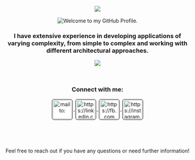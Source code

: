 <p align="center"><img src="https://git-profile-readme-banner.vercel.app/api/python?username=stefanprence20&txt=A%20Senior%20Full%20Stack%20Developer"></p>

<p align='center' style='margin: 16px 4px 8px;'>
    <img src="https://readme-typing-svg.herokuapp.com?font=Fira+Code&pause=1000&color=54A6FF&center=true&vCenter=true&multiline=true&width=710&height=70&lines=Welcome+to+my+GitHub+Profile" alt="Welcome to my GitHub Profile." />
</p>

<h3 align="center">I have extensive experience in developing applications of varying complexity, from simple to complex and working with different architectural approaches.</h4>
<p></p>
<p align="center">
    <a href="#">
        <img src="https://skillicons.dev/icons?i=php,laravel,symfony,nodejs,express,js,vue,nuxtjs,react,nextjs,jquery,alpinejs,tailwind,bootstrap,css,html,htmx,npm,pinia,less,figma,babel,ts,vuetify,webpack,yarn,gulp,mysql,postgres,mongodb,firebase,bash,bitbucket,git,github,gitlab,heroku,graphql,bots,sentry,ai,instagram,linkedin,phpstorm,vscode,nginx,postman,redis,linux,docker,kubernetes,aws,cloudflare,azure,gcp" />
    </a>
</p>

<br>
<h3 align='center'>Connect with me:</h3>
<p align='center' style='margin: 16px 4px 8px;'>
        <a href="mailto:stefan.prence@gmail.com" target="blank" rel="noreferrer">
            <img align="center" src="https://www.vectorlogo.zone/logos/gmail/gmail-icon.svg" alt="mailto:" height="50" width="50" style="background: #ffffff; border-radius: 5px; border: 1px solid #000000; margin: 0 2px; padding: 2px;" />
        </a>
        <a href="https://www.linkedin.com/in/stefan-prence-760a40134/" target="blank" rel="noreferrer">
            <img align="center" src="https://www.vectorlogo.zone/logos/linkedin/linkedin-icon.svg" alt="https://linkedin.com" height="50" width="50" style="background: #ffffff; border-radius: 5px; border: 1px solid #000000; margin: 0 2px; padding: 2px;" />
        </a>
        <a href="https://www.facebook.com/stefan.prence" target="blank" rel="noreferrer">
            <img align="center" src="https://www.vectorlogo.zone/logos/facebook/facebook-official.svg" alt="https://fb.com" height="50" width="50" style="background: #ffffff; border-radius: 5px; border: 1px solid #000000; margin: 0 2px; padding: 2px;" />
        </a>
        <a href="https://www.instagram.com/stefan_prence/" target="blank" rel="noreferrer">
            <img align="center" src="https://www.vectorlogo.zone/logos/instagram/instagram-icon.svg" alt="https://instagram.com" height="50" width="50" style="background: #ffffff; border-radius: 5px; border: 1px solid #000000; margin: 0 2px; padding: 2px;" />
        </a>
</p>

<p align="center"><img src="https://user-images.githubusercontent.com/74038190/212750672-2f3f2b50-c84f-4ed8-a60a-849ae69ff9df.gif" alt="" /></p>
<br><br>
<p align='center'>Feel free to reach out if you have any questions or need further information!</p>
